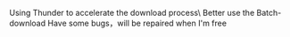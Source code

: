
Using Thunder to accelerate the download process\\
Better use the Batch-download
Have some bugs，will be repaired when I'm free
